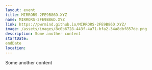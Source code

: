 ```yaml
---
layout: event
title: MIRRORS-2FE9B86D.XYZ
name: MIRRORS-2FE9B86D.XYZ
link: https://pwrmind.github.io/MIRRORS-2FE9B86D.XYZ/
image: /assets/images/8c0b6728-443f-4a71-bfa2-34a8dbf857de.png
description: Some another content
startDate:
endDate
location:
---
```


Some another content
